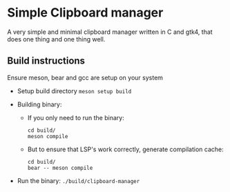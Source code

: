 # Simple Clipboard manager
A very simple and minimal clipboard manager written in C and gtk4, that does one thing
and one thing well.

## Build instructions
Ensure meson, bear and gcc are setup on your system

- Setup build directory
    ```meson setup build```

- Building binary:
    - If you only need to run the binary:
        ```
        cd build/
        meson compile
        ```

    - But to ensure that LSP's work correctly, generate compilation cache:
        ```
        cd build/
        bear -- meson compile
        ```

- Run the binary:
  ```./build/clipboard-manager```






